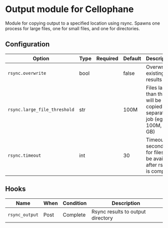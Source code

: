 # Output module for Cellophane

Module for copying output to a specified location using rsync. Spawns one process for large files, one for small files, and one for directories.

## Configuration

Option                       | Type | Required | Default | Description
-----------------------------|------|----------|---------|-------------
`rsync.overwrite`            | bool |          | false   | Overwrite existing results
`rsync.large_file_threshold` | str  |          | 100M    | Files larger than this will be copied in a separate job (eg. 100M, 1 GB)
`rsync.timeout`              | int  |          | 30      | Timeout (in seconds) for files to be available after rsync is complete

## Hooks

Name           | When  | Condition | Description
---------------|-------|-----------|-------------
`rsync_output` | Post  | Complete  | Rsync results to output directory
